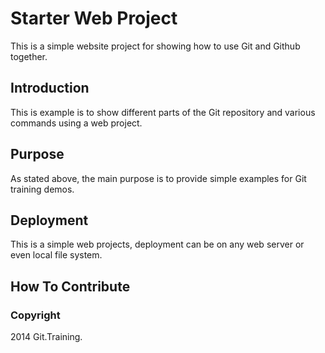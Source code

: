 # Starter Web Project

This is a simple website project for 
showing how to use Git and Github together.

## Introduction

This is example is to show different parts
of the Git repository and various commands
using a web project.

## Purpose

As stated above, the main purpose is to 
provide simple examples for Git training
demos.

## Deployment

This is a simple web projects, deployment
can be on any web server or even local
file system.

## How To Contribute

### Copyright

2014 Git.Training.